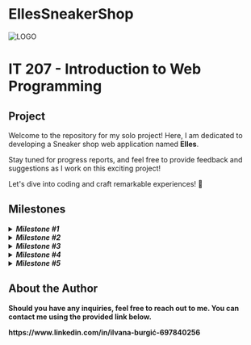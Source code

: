 # EllesSneakerShop
![LOGO](https://github.com/ilvanaburgic/EllesSneakerShop/assets/118178331/219cc17b-73cd-497a-a4bf-68d91cad306d)


<h1>IT 207 - Introduction to Web Programming</h1>

<h2>Project</h2>

<p>Welcome to the repository for my solo project! Here, I am dedicated to developing a Sneaker shop web application named <strong>Elles</strong>.

Stay tuned for progress reports, and feel free to provide feedback and suggestions as I work on this exciting project!

Let's dive into coding and craft remarkable experiences! 🚀</p>

<h2>Milestones</h2>

<details>
  <summary><strong><em>Milestone #1</em></strong></summary>

  <h4>Frontend components of the application are:</h4>
<p>
<strong>Milestone #1</strong>
For milestone #1, I created the frontend part of the application using HTML and CSS. I used JavaScript for dynamic functionalities such as "scrolling" images on the product page (sproduct.html) and for adding the add-to-cart button functionality. The cart button displays a success message and returns the user to the home page.<br>
	
In the project I have 5 HTML files, 1 CSS file and 1 JavaScript file. The files are organized as follows:
index.html (home page)
shop.html (shop page)
sproduct.html (page of individual product with details)
about.html (about the application)
cart.html (cart)
Each HTML page has a header that is the same on every page, as well as a footer that also contains the same information, including Contact, About Us, My Account, and Install App.

<strong>Home page contains: (index.html)</strong>
"Header section" - contains an image (logo), Home, Shop, About, Shopping.
"Hero section", which contains the "Look at the offer" button, which leads to the shop.html page.
"Featured sneakers section", which contains products.
The "Banner section" contains the "Look at the offer" button, which leads to the shop.html page.
"New arrivals section", contains products that can also be found on the shop.html page
The "Newsletter section" contains a button for SignUp, as well as space to enter an e-mail address
"Footer section", same as on all other pages! Contains Logo, Contact, About (About us - leads to about.html page, Delivery Inforamtion - leads to profile.html page), My Account (shop now - leads to shop.html page), Install App.


<strong>Shop page contains: (shop.html)</strong>
"Header section" - contains an image (logo), Home, Shop, About, Shopping.
"Page section" - Contains an image and two titles
"Sneakers section" - Contains all products - sneakers
"Sneakers numbered section" Contains two hrefs 1 and 2
The "Newsletter section" contains a button for SignUp, as well as space to enter an e-mail address

<strong>Sproduct page contains: (sproduct.html)<strong>
"Header section" - contains an image (logo), Home, Shop, About, Shopping.
"IMAGES - BIG ONE and SMALLS SECTION" - contains one large and the other 4 small images, which can be "flipped"
"SIMILAR PRODUCT SECTION" - contains 4 pictures of sneakers with names of sneakers, price
The "Newsletter section" contains a button for SignUp, as well as space to enter an e-mail address
"Footer section", same as on all other pages! Contains Logo, Contact, About (About us - leads to about.html page, Delivery Inforamt

<strong>About page contains: (about.html)</strong>
"Header section" - contains an image (logo), Home, Shop, About, Shopping.
"Title section" - contains the title
"Text section" - contains text that describes about
"Footer section", same as on all other pages! Contains Logo, Contact, About (About us - leads to about.html page, Delivery Inforamtion - leads to profile.html page), My Account (shop now - leads to shop.html page), Install App.

<strong>Cart page contains: (page.html)</strong>
"Header section" - contains an image (logo), Home, Shop, About, Shopping.
"Photo and tle section" - contains background-image and two titles, one big "Shop now" and paragraph "Buy smart"
"Table with item section" - contains: Remove, Image, Product, Price, Quantity, Subtotal and descriptions of everything in the cart
"Coupon section" - contains input and button to apply coupon
"Footer section", same as on all other pages! Contains Logo, Contact, About (About us - leads to about.html page, Delivery Inforamtion - leads to profile.html page), My Account (shop now - leads to shop.html page), Install App.

<strong>Profile page contains: (profile.html)</strong>
"Header section" - contains an image (logo), Home, Shop, About, Shopping.
"Profile section" - contains Profile settings, Name, Surname, Address, PostCode, Country, Number, Email, button. Profile.html appears when we press the button on the cart.html page button is called "Proceed to checkout".
"Footer section", same as on all other pages! Contains Logo, Contact, About (About us - leads to about.html page, Delivery Inforamtion - leads to profile.html page), My Account (shop now - leads to shop.html page), Install App.
</p>
  <ul>

  </ul>
</details>

<details>
  <summary><em>Milestone #2</em></summary>
  <p>In progress...</p>
</details>

<details>
  <summary><em>Milestone #3</em></summary>
  <p>In progress...</p>
</details>

<details>
  <summary><em>Milestone #4</em></summary>
  <p>In progress...</p>
</details>

<details>
  <summary><em>Milestone #5</em></summary>
  <p>In progress...</p>
</details>

<h2>About the Author</h2>
<p></p>Should you have any inquiries, feel free to reach out to me. You can contact me using the provided link below. <br></p>
https://www.linkedin.com/in/ilvana-burgić-697840256

